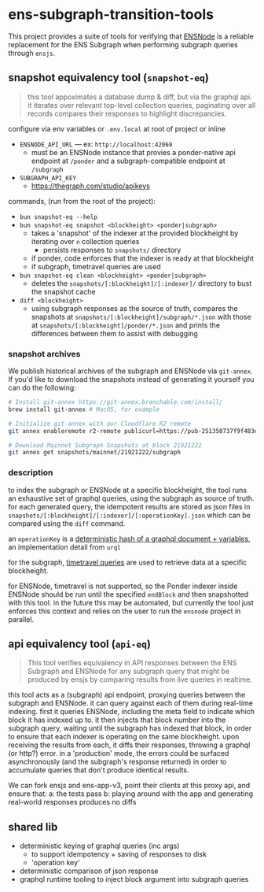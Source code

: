 # ens-subgraph-transition-tools

This project provides a suite of tools for verifying that [ENSNode](https://github.com/namehash/ensnode) is a reliable replacement for the ENS Subgraph when performing subgraph queries through `ensjs`.

## snapshot equivalency tool (`snapshot-eq`)

> this tool appoximates a database dump & diff, but via the graphql api. it iterates over relevant top-level collection queries, paginating over all records compares their responses to highlight discrepancies.

configure via env variables or `.env.local` at root of project or inline
- `ENSNODE_API_URL` — ex: `http://localhost:42069`
  - must be an ENSNode instance that provies a ponder-native api endpoint at `/ponder` and a subgraph-compatible endpoint at `/subgraph`
- `SUBGRAPH_API_KEY`
  - https://thegraph.com/studio/apikeys

commands, (run from the root of the project):
- `bun snapshot-eq --help`
- `bun snapshot-eq snapshot <blockheight> <ponder|subgraph>`
  - takes a 'snapshot' of the indexer at the provided blockheight by iterating over `n` collection queries
    - persists responses to `snapshots/` directory
  - if ponder, code enforces that the indexer is ready at that blockheight
  - if subgraph, timetravel queries are used
- `bun snapshot-eq clean <blockheight> <ponder|subgraph>`
  - deletes the `snapshots/[:blockheight]/[:indexer]/` directory to bust the snapshot cache
- `diff <blockheight>`
  - using subgraph responses as the source of truth, compares the snapshots at `snapshots/[:blockheight]/subgraph/*.json` with those at `snapshots/[:blockheight]/ponder/*.json` and prints the differences between them to assist with debugging

### snapshot archives

We publish historical archives of the subgraph and ENSNode via `git-annex`. If you'd like to download the snapshots instead of generating it yourself you can do the following:


```bash
# Install git-annex https://git-annex.branchable.com/install/
brew install git-annex # MacOS, for example

# Initialize git-annex with our Cloudflare R2 remote
git annex enableremote r2-remote publicurl=https://pub-251358737f9f483e8677fde52a408c22.r2.dev

# Download Mainnet Subgraph Snapshots at block 21921222
git annex get snapshots/mainnet/21921222/subgraph
```

### description

to index the subgraph or ENSNode at a specific blockheight, the tool runs an exhaustive set of graphql queries, using the subgraph as source of truth. for each generated query, the idempotent results are stored as json files in `snapshots/[:blockheight]/[:indexer]/[:operationKey].json` which can be compared using the `diff` command.

an `operationKey` is a [deterministic hash of a graphql document + variables](https://commerce.nearform.com/open-source/urql/docs/basics/document-caching/#operation-keys), an implementation detail from `urql`

for the subgraph, [timetravel queries](https://thegraph.com/docs/en/subgraphs/querying/graphql-api/#time-travel-queries) are used to retrieve data at a specific blockheight.

for ENSNode, timetravel is not supported, so the Ponder indexer inside ENSNode should be run until the specified `endBlock` and then snapshotted with this tool. in the future this may be automated, but currently the tool just enforces this context and relies on the user to run the `ensnode` project in parallel.

## api equivalency tool (`api-eq`)

> This tool verifies equivalency in API responses between the ENS Subgraph and ENSNode for any subgraph query that might be produced by ensjs by comparing results from live queries in realtime.

this tool acts as a (subgraph) api endpoint, proxying queries between the subgraph and ENSNode. it can query against each of them during real-time indexing. first it queries ENSNode, including the meta field to indicate which block it has indexed up to. it then injects that block number into the subgraph query, waiting until the subgraph has indexed that block, in order to ensure that each indexer is operating on the same blockheight. upon receiving the results from each, it diffs their responses, throwing a graphql (or http?) error. in a 'production' mode, the errors could be surfaced asynchronously (and the subgraph's response returned) in order to accumulate queries that don't produce identical results.

We can fork ensjs and ens-app-v3, point their clients at this proxy api, and ensure that:
a: the tests pass
b: playing around with the app and generating real-world responses produces no diffs

## shared lib

- deterministic keying of graphql queries (inc args)
  - to support idempotency + saving of responses to disk
  - 'operation key'
- deterministic comparison of json response
- graphql runtime tooling to inject block argument into subgraph queries

